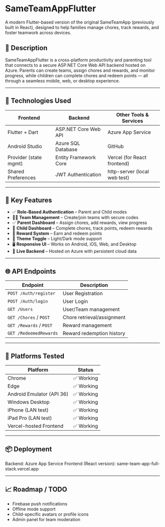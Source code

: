 # SameTeamAppFlutter

A modern Flutter-based version of the original SameTeamApp (previously built in React), designed to help families manage chores, track rewards, and foster teamwork across devices.

## 📱 Description

SameTeamAppFlutter is a cross-platform productivity and parenting tool that connects to a secure ASP.NET Core Web API backend hosted on Azure. Parents can create teams, assign chores and rewards, and monitor progress, while children can complete chores and redeem points — all through a seamless mobile, web, or desktop experience.

---

## 🚀 Technologies Used

| Frontend              | Backend                  | Other Tools & Services         |
|-----------------------|--------------------------|--------------------------------|
| Flutter + Dart        | ASP.NET Core Web API     | Azure App Service              |
| Android Studio        | Azure SQL Database       | GitHub                         |
| Provider (state mgmt) | Entity Framework Core    | Vercel (for React frontend)    |
| Shared Preferences    | JWT Authentication       | http-server (local web test)   |

---

## 🔐 Key Features

- ✅ **Role-Based Authentication** – Parent and Child modes
- 🧑‍🎓 **Team Management** – Create/join teams with secure codes
- ✅ **Parent Dashboard** – Assign chores, add rewards, view progress
- 🎯 **Child Dashboard** – Complete chores, track points, redeem rewards
- 🎁 **Reward System** – Earn and redeem points
- 🌙 **Theme Toggle** – Light/Dark mode support
- 🖥️ **Responsive UI** – Works on Android, iOS, Web, and Desktop
- 🔗 **Live Backend** – Hosted on Azure with persistent cloud data

---

## 🌐 API Endpoints

| Endpoint                  | Description                  |
|---------------------------|------------------------------|
| `POST /Auth/register`     | User Registration            |
| `POST /Auth/login`        | User Login                   |
| `GET /Users`              | User/Team management         |
| `GET /Chores` / `POST`    | Chore retrieval/assignment   |
| `GET /Rewards` / `POST`   | Reward management            |
| `GET /RedeemedRewards`    | Reward redemption history    |

---

## 🧪 Platforms Tested

| Platform                  | Status    |
|---------------------------|-----------|
| Chrome                    | ✅ Working |
| Edge                      | ✅ Working |
| Android Emulator (API 36) | ✅ Working |
| Windows Desktop           | ✅ Working |
| iPhone (LAN test)         | ✅ Working |
| iPad Pro (LAN test)       | ✅ Working |
| Vercel-hosted Frontend    | ✅ Working |

---

## 📦 Deployment

Backend: Azure App Service
Frontend (React version): same-team-app-full-stack.vercel.app

---

## 📈 Roadmap / TODO

- Firebase push notifications
- Offline mode support
- Child-specific avatars or profile icons
- Admin panel for team moderation